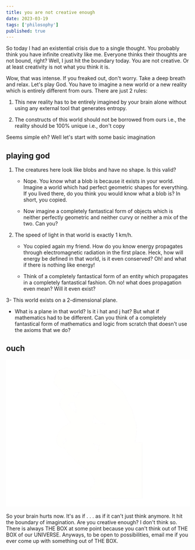 ```yaml
---
title: you are not creative enough
date: 2023-03-19
tags: ['philosophy']
published: true
---
```


So today I had an existential crisis due to a single thought. You probably think you have infinite creativity like me. Everyone thinks their thoughts are not bound, right? Well, I just hit the boundary today. You are not creative. Or at least creativity is not what you think it is.

Wow, that was intense. If you freaked out, don't worry. Take a deep breath and relax. Let's play God. You have to imagine a new world or a new reality which is entirely different from ours. There are just 2 rules:

1. This new reality has to be entirely imagined by your brain alone without using any external tool that generates entropy.

2. The constructs of this world should not be borrowed from ours i.e., the reality should be 100% unique i.e., don't copy

Seems simple eh? Well let's start with some basic imagination

## playing god

1. The creatures here look like blobs and have no shape. Is this valid?

   - Nope. You know what a blob is because it exists in your world. Imagine a world which had perfect geometric shapes for everything. If you lived there, do you think you would know what a blob is? In short, you copied.

   - Now imagine a completely fantastical form of objects which is neither perfectly geometric and neither curvy or neither a mix of the two. Can you?

2. The speed of light in that world is exactly 1 km/h.

   - You copied again my friend. How do you know energy propagates through electromagnetic radiation in the first place. Heck, how will energy be defined in that world, is it even conserved? Oh! and what if there is nothing like energy!

   - Think of a completely fantastical form of an entity which propagates in a completely fantastical fashion. Oh no! what does propagation even mean? Will it even exist?

3- This world exists on a 2-dimensional plane.

- What is a plane in that world? Is it i hat and j hat? But what if mathematics had to be different. Can you think of a completely fantastical form of mathematics and logic from scratch that doesn't use the axioms that we do?

## ouch

![thinker](./thinker.png)

So your brain hurts now. It's as if . . . as if it can't just think anymore. It hit the boundary of imagination. Are you creative enough? I don't think so. There is always THE BOX at some point because you can't think out of THE BOX of our UNIVERSE. Anyways, to be open to possibilities, email me if you ever come up with something out of THE BOX.
